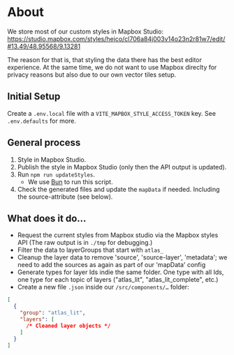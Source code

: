 # About

We store most of our custom styles in Mapbox Studio:
https://studio.mapbox.com/styles/hejco/cl706a84j003v14o23n2r81w7/edit/#13.49/48.95568/9.13281

The reason for that is, that styling the data there has the best editor experience. At the same time, we do not want to use Mapbox direclty for privacy reasons but also due to our own vector tiles setup.

## Initial Setup

Create a `.env.local` file with a `VITE_MAPBOX_STYLE_ACCESS_TOKEN` key. See `.env.defaults` for more.

## General process

1. Style in Mapbox Studio.
1. Publish the style in Mapbox Studio (only then the API output is updated).
1. Run `npm run updateStyles`.
   - We use [Bun](https://bun.sh/docs/installation) to run this script.
1. Check the generated files and update the `mapData` if needed.
   Including the source-attribute (see below).

## What does it do…

- Request the current styles from Mapbox studio via the Mapbox styles API
  (The raw output is in `./tmp` for debugging.)
- Filter the data to layerGroups that start with `atlas_`
- Cleanup the layer data to remove 'source', 'source-layer', 'metadata'; we need to add the sources as again as part of our 'mapData' config
- Generate types for layer Ids indie the same folder.
  One type with all Ids, one type for each topic of layers ("atlas_lit", "atlas_lit_complete", etc.)
- Create a new file `.json` inside our `/src/components/…` folder:

```json
[
  {
    "group": "atlas_lit",
    "layers": [
      /* Cleaned layer objects */
    ]
  }
]
```
